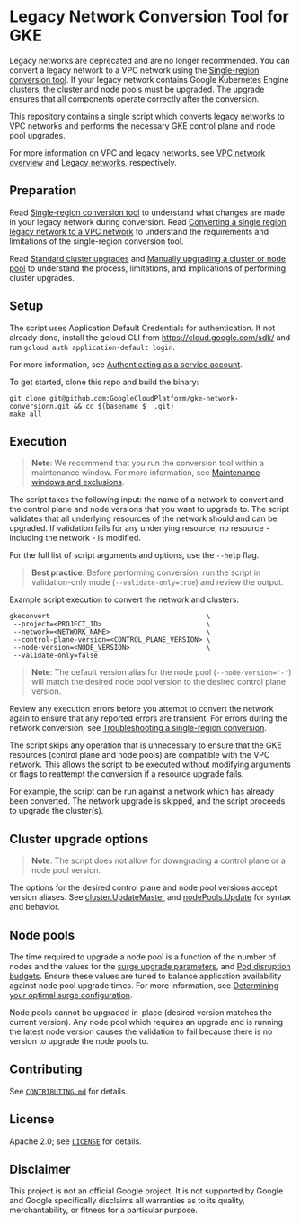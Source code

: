 # Legacy Network Conversion Tool for GKE

Legacy networks are deprecated and are no longer recommended. You can convert a
legacy network to a VPC network using the [Single-region conversion tool]. If your
legacy network contains Google Kubernetes Engine clusters, the cluster and node
pools must be upgraded. The upgrade ensures that all components operate correctly
after the conversion.

This repository contains a single script which converts legacy networks to VPC
networks and performs the necessary GKE control plane and node pool upgrades.

For more information on VPC and legacy networks, see [VPC network overview] and
[Legacy networks], respectively.

[VPC network overview]: https://cloud.google.com/vpc/docs/vpc
[Legacy networks]: https://cloud.google.com/vpc/docs/legacy

## Preparation

Read [Single-region conversion tool] to understand what changes are made in your
legacy network during conversion. Read [Converting a single region legacy network
to a VPC network] to understand the requirements and limitations of the single-region
conversion tool.

Read [Standard cluster upgrades] and [Manually upgrading a
cluster or node pool] to understand the process, limitations, and implications of performing cluster upgrades.

[Single-region conversion tool]: https://cloud.google.com/vpc/docs/legacy#single-region-conversion
[Converting a single region legacy network to a VPC network]: https://cloud.google.com/vpc/docs/using-legacy#convert
[Standard cluster upgrades]: https://cloud.google.com/kubernetes-engine/docs/concepts/cluster-upgrades
[Manually upgrading a cluster or node pool]: https://cloud.google.com/kubernetes-engine/docs/how-to/upgrading-a-cluster

## Setup

The script uses Application Default Credentials for authentication.
If not already done, install the gcloud CLI from <https://cloud.google.com/sdk/> and
run `gcloud auth application-default login`.

For more information, see [Authenticating as a service account].

To get started, clone this repo and build the binary:

```shell
git clone git@github.com:GoogleCloudPlatform/gke-network-conversionn.git && cd $(basename $_ .git)
make all
```

[Authenticating as a service account]: https://cloud.google.com/docs/authentication/production

## Execution

> **Note**: We recommend that you run the conversion tool within a maintenance window.
> For more information, see [Maintenance windows and exclusions].

The script takes the following input: the name of a network to convert and the control
plane and node versions that you want to upgrade to. The script validates that all underlying
resources of the network should and can be upgraded. If validation fails for any underlying
resource, no resource - including the network - is modified.

For the full list of script arguments and options, use the `--help` flag.

> **Best practice**: Before performing conversion, run the script in validation-only
> mode (`--validate-only=true`) and review the output.

Example script execution to convert the network and clusters:

```shell
gkeconvert                                       \
 --project=<PROJECT_ID>                          \
 --network=<NETWORK_NAME>                        \
 --control-plane-version=<CONTROL_PLANE_VERSION> \
 --node-version=<NODE_VERSION>                   \
 --validate-only=false
```

> **Note**: The default version alias for the node pool (`--node-version="-"`) will
> match the desired node pool version to the desired control plane version.

Review any execution errors before you attempt to convert the network again to ensure
that any reported errors are transient. For errors during the network conversion, see
[Troubleshooting a single-region conversion].

The script skips any operation that is unnecessary to ensure that the GKE resources (control
plane and node pools) are compatible with the VPC network. This allows the script to be
executed without modifying arguments or flags to reattempt the conversion if a resource
upgrade fails.

For example, the script can be run against a network which has already been converted.
The network upgrade is skipped, and the script proceeds to upgrade the cluster(s).

[Troubleshooting a single-region conversion]: https://cloud.google.com/vpc/docs/using-legacy#troubleshooting
[Maintenance windows and exclusions]: https://cloud.google.com/kubernetes-engine/docs/concepts/maintenance-windows-and-exclusions

## Cluster upgrade options

> **Note**: The script does not allow for downgrading a control plane or a node pool version.

The options for the desired control plane and node pool versions accept version
aliases. See [cluster.UpdateMaster] and [nodePools.Update] for syntax and behavior.

[cluster.UpdateMaster]: https://cloud.google.com/kubernetes-engine/docs/reference/rest/v1/projects.locations.clusters/updateMaster
[nodePools.Update]: https://cloud.google.com/kubernetes-engine/docs/reference/rest/v1/projects.locations.clusters.nodePools/update

## Node pools

The time required to upgrade a node pool is a function of the number of nodes and
the values for the [surge upgrade parameters], and [Pod disruption budgets]. Ensure these
values are tuned to balance application availability against node pool upgrade times. For
more information, see [Determining your optimal surge configuration].

Node pools cannot be upgraded in-place (desired version matches the current version).
Any node pool which requires an upgrade and is running the latest node version causes
the validation to fail because there is no version to upgrade the node pools to.

[surge upgrade parameters]: https://cloud.google.com/kubernetes-engine/docs/how-to/upgrading-a-cluster#surge
[Pod disruption budgets]: https://kubernetes.io/docs/tasks/run-application/configure-pdb/
[Determining your optimal surge configuration]: https://cloud.google.com/kubernetes-engine/docs/concepts/cluster-upgrades#optimizing-surge

## Contributing

See [`CONTRIBUTING.md`](CONTRIBUTING.md) for details.

## License

Apache 2.0; see [`LICENSE`](LICENSE) for details.

## Disclaimer

This project is not an official Google project. It is not supported by
Google and Google specifically disclaims all warranties as to its quality,
merchantability, or fitness for a particular purpose.
